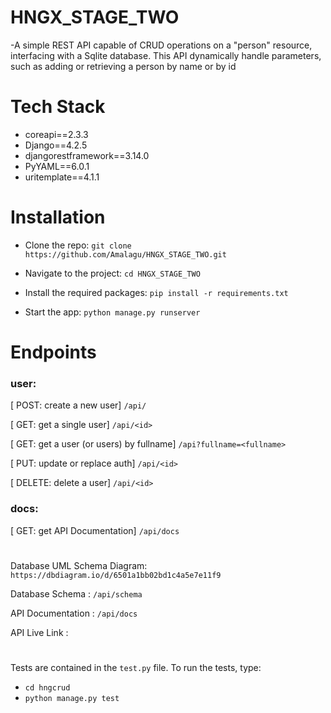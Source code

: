 # HNGX_STAGE_TWO

-A simple REST API capable of CRUD operations on a "person" resource, interfacing with a Sqlite database. This API dynamically handle parameters, such as adding or retrieving a person by name or by id

# Tech Stack

- coreapi==2.3.3
- Django==4.2.5
- djangorestframework==3.14.0
- PyYAML==6.0.1
- uritemplate==4.1.1

# Installation

- Clone the repo: `git clone https://github.com/Amalagu/HNGX_STAGE_TWO.git`

- Navigate to the project: `cd HNGX_STAGE_TWO`

- Install the required packages: `pip install -r requirements.txt`

- Start the app: `python manage.py runserver`

# Endpoints

### user:

[ POST: create a new user] `/api/`

[ GET: get a single user] `/api/<id>`

[ GET: get a user (or users) by fullname] `/api?fullname=<fullname>`

[ PUT: update or replace auth] `/api/<id>`

[ DELETE: delete a user] `/api/<id>`

### docs:

[ GET: get API Documentation] `/api/docs`

#

Database UML Schema Diagram: `https://dbdiagram.io/d/6501a1bb02bd1c4a5e7e11f9`

Database Schema : `/api/schema`

API Documentation : `/api/docs`

API Live Link :

#

Tests are contained in the `test.py` file.
To run the tests, type:

- `cd hngcrud`
- `python manage.py test`
